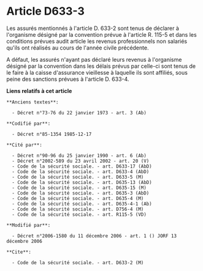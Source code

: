 # Article D633-3

Les assurés mentionnés à l'article D. 633-2 sont tenus de déclarer à l'organisme désigné par la convention prévue à l'article
R. 115-5 et dans les conditions prévues audit article les revenus professionnels non salariés qu'ils ont réalisés au cours de
l'année civile précédente.

A défaut, les assurés n'ayant pas déclaré leurs revenus à l'organisme désigné par la convention dans les délais prévus par
celle-ci sont tenus de le faire à la caisse d'assurance vieillesse à laquelle ils sont affiliés, sous peine des sanctions
prévues à l'article D. 633-4.

**Liens relatifs à cet article**

	**Anciens textes**:

	  - Décret n°73-76 du 22 janvier 1973 - art. 3 (Ab)

	**Codifié par**:

	  - Décret n°85-1354 1985-12-17

	**Cité par**:

	  - Décret n°90-96 du 25 janvier 1990 - art. 6 (Ab)
	  - Décret n°2002-589 du 23 avril 2002 - art. 20 (V)
	  - Code de la sécurité sociale. - art. D633-17 (AbD)
	  - Code de la sécurité sociale. - art. D633-4 (AbD)
	  - Code de la sécurité sociale. - art. D633-5 (M)
	  - Code de la sécurité sociale. - art. D635-13 (AbD)
	  - Code de la sécurité sociale. - art. D635-15 (M)
	  - Code de la sécurité sociale. - art. D635-3 (AbD)
	  - Code de la sécurité sociale. - art. D635-4 (M)
	  - Code de la sécurité sociale. - art. D635-4-1 (Ab)
	  - Code de la sécurité sociale. - art. D756-4 (M)
	  - Code de la sécurité sociale. - art. R115-5 (VD)

	**Modifié par**:

	  - Décret n°2006-1580 du 11 décembre 2006 - art. 1 () JORF 13 décembre 2006

	**Cite**:

	  - Code de la sécurité sociale. - art. D633-2 (M)
